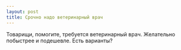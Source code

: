 ```yaml
---
layout: post 
title: Срочно надо ветеринарный врач 
--- 
```

Товарищи, помогите, требуется ветеринарный врач. Желательно побыстрее и подешевле. Есть варианты?